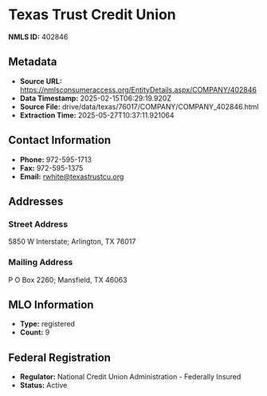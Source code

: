 # Texas Trust Credit Union

**NMLS ID:** 402846

## Metadata
- **Source URL:** https://nmlsconsumeraccess.org/EntityDetails.aspx/COMPANY/402846
- **Data Timestamp:** 2025-02-15T06:29:19.920Z
- **Source File:** drive/data/texas/76017/COMPANY/COMPANY_402846.html
- **Extraction Time:** 2025-05-27T10:37:11.921064

## Contact Information
- **Phone:** 972-595-1713
- **Fax:** 972-595-1375
- **Email:** rwhite@texastrustcu.org

## Addresses
### Street Address
5850 W Interstate; Arlington, TX 76017

### Mailing Address
P O Box 2260; Mansfield, TX 46063

## MLO Information
- **Type:** registered
- **Count:** 9

## Federal Registration
- **Regulator:** National Credit Union Administration - Federally Insured
- **Status:** Active
